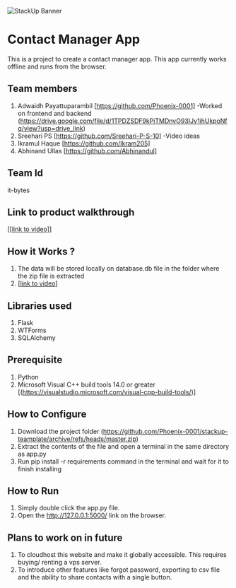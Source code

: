 ![StackUp Banner]([https://tinkerhub.frappe.cloud/files/stackup%20banner.jpeg])
# Contact Manager App
This is a project to create a contact manager app. This app currently works offline and runs from the browser. 
## Team members
1. Adwaidh Payattuparambil [https://github.com/Phoenix-0001] -Worked on frontend and backend
   (https://drive.google.com/file/d/1TPDZSDF9kPiTMDnvO93IJy1ihUkpoNfq/view?usp=drive_link)
3. Sreehari PS [https://github.com/Sreehari-P-S-10] -Video ideas
4. Ikramul Haque [https://github.com/Ikram205]
5. Abhinand Ullas [https://github.com/Abhinandul]
## Team Id
it-bytes
## Link to product walkthrough
[[[link to video](https://www.youtube.com/watch?v=byVtSbxttvo)]]
## How it Works ?
1. The data will be stored locally on database.db file in the folder where the zip file is extracted
2. [[link to video](https://www.youtube.com/watch?v=byVtSbxttvo)]
## Libraries used
1. Flask
2. WTForms
3. SQLAlchemy
## Prerequisite
1. Python
2. Microsoft Visual C++ build tools 14.0 or greater [(https://visualstudio.microsoft.com/visual-cpp-build-tools/)]
## How to Configure
1. Download the project folder (https://github.com/Phoenix-0001/stackup-teamplate/archive/refs/heads/master.zip)
2. Extract the contents of the file and open a terminal in the same directory as app.py
3. Run pip install -r requirements command in the terminal and wait for it to finish installing
## How to Run
1. Simply double click the app.py file.
2. Open the http://127.0.0.1:5000/ link on the browser.
## Plans to work on in future
1) To cloudhost this website and make it globally accessible. This requires buying/ renting a vps server.
2) To introduce other features like forgot password, exporting to csv file and the ability to share contacts with a single button.
